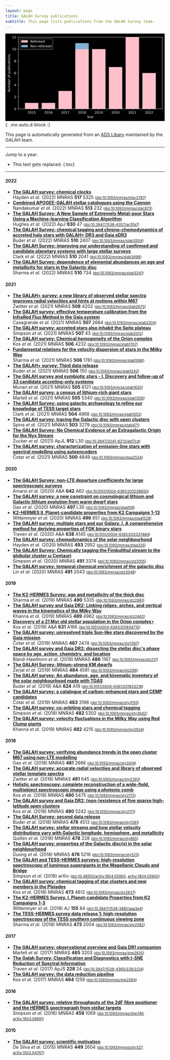 ```yaml
---
layout: page
title: GALAH Survey publications
subtitle: This page lists publications from the GALAH Survey team.
---
```


<!-- Do not edit this page directly. Instead use /pub_lists/pub_maker.py. -->
![Number of publications using GALAH](/science/img/galah_publications_number_papers.svg){: .mx-auto.d-block :}

This page is automatically generated from an [ADS Libary](https://ui.adsabs.harvard.edu/search/q=docs(library%2FclbnJI34RXa4uEEqFC8I9g)&sort=date%20desc%2C%20bibcode%20desc&p_=0) maintained by the GALAH team.

---
Jump to a year:
* This text gets replaced.
{:toc}
---
#### 2022

* [**The GALAH survey: chemical clocks**](https://ui.adsabs.harvard.edu/abs/2022MNRAS.517.5325H)<br/>Hayden *et al.* (2022) MNRAS **517** 5325 <small>([doi:10.1093/mnras/stac2787](https://doi.org/10.1093/mnras/stac2787))</small>
* [**Combined APOGEE-GALAH stellar catalogues using the Cannon**](https://ui.adsabs.harvard.edu/abs/2022MNRAS.513..232N)<br/>Nandakumar *et al.* (2022) MNRAS **513** 232 <small>([doi:10.1093/mnras/stac873](https://doi.org/10.1093/mnras/stac873))</small>
* [**The GALAH Survey: A New Sample of Extremely Metal-poor Stars Using a Machine-learning Classification Algorithm**](https://ui.adsabs.harvard.edu/abs/2022ApJ...930...47H)<br/>Hughes *et al.* (2022) ApJ **930** 47 <small>([doi:10.3847/1538-4357/ac5fa7](https://doi.org/10.3847/1538-4357/ac5fa7))</small>
* [**The GALAH Survey: chemical tagging and chrono-chemodynamics of accreted halo stars with GALAH+ DR3 and Gaia eDR3**](https://ui.adsabs.harvard.edu/abs/2022MNRAS.510.2407B)<br/>Buder *et al.* (2022) MNRAS **510** 2407 <small>([doi:10.1093/mnras/stab3504](https://doi.org/10.1093/mnras/stab3504))</small>
* [**The GALAH Survey: improving our understanding of confirmed and candidate planetary systems with large stellar surveys**](https://ui.adsabs.harvard.edu/abs/2022MNRAS.510.2041C)<br/>Clark *et al.* (2022) MNRAS **510** 2041 <small>([doi:10.1093/mnras/stab3498](https://doi.org/10.1093/mnras/stab3498))</small>
* [**The GALAH Survey: dependence of elemental abundances on age and metallicity for stars in the Galactic disc**](https://ui.adsabs.harvard.edu/abs/2022MNRAS.510..734S)<br/>Sharma *et al.* (2022) MNRAS **510** 734 <small>([doi:10.1093/mnras/stab3341](https://doi.org/10.1093/mnras/stab3341))</small>

#### 2021

* [**The GALAH+ survey: a new library of observed stellar spectra improves radial velocities and hints at motions within M67**](https://ui.adsabs.harvard.edu/abs/2021MNRAS.508.4202Z)<br/>Zwitter *et al.* (2021) MNRAS **508** 4202 <small>([doi:10.1093/mnras/stab2673](https://doi.org/10.1093/mnras/stab2673))</small>
* [**The GALAH survey: effective temperature calibration from the InfraRed Flux Method in the Gaia system**](https://ui.adsabs.harvard.edu/abs/2021MNRAS.507.2684C)<br/>Casagrande *et al.* (2021) MNRAS **507** 2684 <small>([doi:10.1093/mnras/stab2304](https://doi.org/10.1093/mnras/stab2304))</small>
* [**The GALAH survey: accreted stars also inhabit the Spite plateau**](https://ui.adsabs.harvard.edu/abs/2021MNRAS.507...43S)<br/>Simpson *et al.* (2021) MNRAS **507** 43 <small>([doi:10.1093/mnras/stab2012](https://doi.org/10.1093/mnras/stab2012))</small>
* [**The GALAH survey: Chemical homogeneity of the Orion complex**](https://ui.adsabs.harvard.edu/abs/2021MNRAS.506.4232K)<br/>Kos *et al.* (2021) MNRAS **506** 4232 <small>([doi:10.1093/mnras/stab1767](https://doi.org/10.1093/mnras/stab1767))</small>
* [**Fundamental relations for the velocity dispersion of stars in the Milky Way**](https://ui.adsabs.harvard.edu/abs/2021MNRAS.506.1761S)<br/>Sharma *et al.* (2021) MNRAS **506** 1761 <small>([doi:10.1093/mnras/stab1086](https://doi.org/10.1093/mnras/stab1086))</small>
* [**The GALAH+ survey: Third data release**](https://ui.adsabs.harvard.edu/abs/2021MNRAS.506..150B)<br/>Buder *et al.* (2021) MNRAS **506** 150 <small>([doi:10.1093/mnras/stab1242](https://doi.org/10.1093/mnras/stab1242))</small>
* [**The GALAH survey and symbiotic stars - I. Discovery and follow-up of 33 candidate accreting-only systems**](https://ui.adsabs.harvard.edu/abs/2021MNRAS.505.6121M)<br/>Munari *et al.* (2021) MNRAS **505** 6121 <small>([doi:10.1093/mnras/stab1620](https://doi.org/10.1093/mnras/stab1620))</small>
* [**The GALAH survey: a census of lithium-rich giant stars**](https://ui.adsabs.harvard.edu/abs/2021MNRAS.505.5340M)<br/>Martell *et al.* (2021) MNRAS **505** 5340 <small>([doi:10.1093/mnras/stab1356](https://doi.org/10.1093/mnras/stab1356))</small>
* [**The GALAH Survey: using galactic archaeology to refine our knowledge of TESS target stars**](https://ui.adsabs.harvard.edu/abs/2021MNRAS.504.4968C)<br/>Clark *et al.* (2021) MNRAS **504** 4968 <small>([doi:10.1093/mnras/stab1052](https://doi.org/10.1093/mnras/stab1052))</small>
* [**The GALAH survey: tracing the Galactic disc with open clusters**](https://ui.adsabs.harvard.edu/abs/2021MNRAS.503.3279S)<br/>Spina *et al.* (2021) MNRAS **503** 3279 <small>([doi:10.1093/mnras/stab471](https://doi.org/10.1093/mnras/stab471))</small>
* [**The GALAH Survey: No Chemical Evidence of an Extragalactic Origin for the Nyx Stream**](https://ui.adsabs.harvard.edu/abs/2021ApJ...912L..30Z)<br/>Zucker *et al.* (2021) ApJL **912** L30 <small>([doi:10.3847/2041-8213/abf7cd](https://doi.org/10.3847/2041-8213/abf7cd))</small>
* [**The GALAH survey: characterization of emission-line stars with spectral modelling using autoencoders**](https://ui.adsabs.harvard.edu/abs/2021MNRAS.500.4849C)<br/>Čotar *et al.* (2021) MNRAS **500** 4849 <small>([doi:10.1093/mnras/staa2524](https://doi.org/10.1093/mnras/staa2524))</small>

#### 2020

* [**The GALAH Survey: non-LTE departure coefficients for large spectroscopic surveys**](https://ui.adsabs.harvard.edu/abs/2020A%26A...642A..62A)<br/>Amarsi *et al.* (2020) A&A **642** A62 <small>([doi:10.1051/0004-6361/202038650](https://doi.org/10.1051/0004-6361/202038650))</small>
* [**The GALAH survey: a new constraint on cosmological lithium and Galactic lithium evolution from warm dwarf stars**](https://ui.adsabs.harvard.edu/abs/2020MNRAS.497L..30G)<br/>Gao *et al.* (2020) MNRAS **497** L30 <small>([doi:10.1093/mnrasl/slaa109](https://doi.org/10.1093/mnrasl/slaa109))</small>
* [**K2-HERMES II. Planet-candidate properties from K2 Campaigns 1-13**](https://ui.adsabs.harvard.edu/abs/2020MNRAS.496..851W)<br/>Wittenmyer *et al.* (2020) MNRAS **496** 851 <small>([doi:10.1093/mnras/staa1528](https://doi.org/10.1093/mnras/staa1528))</small>
* [**The GALAH survey: multiple stars and our Galaxy. I. A comprehensive method for deriving properties of FGK binary stars**](https://ui.adsabs.harvard.edu/abs/2020A%26A...638A.145T)<br/>Traven *et al.* (2020) A&A **638** A145 <small>([doi:10.1051/0004-6361/202037484](https://doi.org/10.1051/0004-6361/202037484))</small>
* [**The GALAH survey: chemodynamics of the solar neighbourhood**](https://ui.adsabs.harvard.edu/abs/2020MNRAS.493.2952H)<br/>Hayden *et al.* (2020) MNRAS **493** 2952 <small>([doi:10.1093/mnras/staa335](https://doi.org/10.1093/mnras/staa335))</small>
* [**The GALAH Survey: Chemically tagging the Fimbulthul stream to the globular cluster ω Centauri**](https://ui.adsabs.harvard.edu/abs/2020MNRAS.491.3374S)<br/>Simpson *et al.* (2020) MNRAS **491** 3374 <small>([doi:10.1093/mnras/stz3105](https://doi.org/10.1093/mnras/stz3105))</small>
* [**The GALAH survey: temporal chemical enrichment of the galactic disc**](https://ui.adsabs.harvard.edu/abs/2020MNRAS.491.2043L)<br/>Lin *et al.* (2020) MNRAS **491** 2043 <small>([doi:10.1093/mnras/stz3048](https://doi.org/10.1093/mnras/stz3048))</small>

#### 2019

* [**The K2-HERMES Survey: age and metallicity of the thick disc**](https://ui.adsabs.harvard.edu/abs/2019MNRAS.490.5335S)<br/>Sharma *et al.* (2019) MNRAS **490** 5335 <small>([doi:10.1093/mnras/stz2861](https://doi.org/10.1093/mnras/stz2861))</small>
* [**The GALAH survey and Gaia DR2: Linking ridges, arches, and vertical waves in the kinematics of the Milky Way**](https://ui.adsabs.harvard.edu/abs/2019MNRAS.489.4962K)<br/>Khanna *et al.* (2019) MNRAS **489** 4962 <small>([doi:10.1093/mnras/stz2462](https://doi.org/10.1093/mnras/stz2462))</small>
* [**Discovery of a 21 Myr old stellar population in the Orion complex⋆**](https://ui.adsabs.harvard.edu/abs/2019A%26A...631A.166K)<br/>Kos *et al.* (2019) A&A **631** A166 <small>([doi:10.1051/0004-6361/201834710](https://doi.org/10.1051/0004-6361/201834710))</small>
* [**The GALAH survey: unresolved triple Sun-like stars discovered by the Gaia mission**](https://ui.adsabs.harvard.edu/abs/2019MNRAS.487.2474C)<br/>Čotar *et al.* (2019) MNRAS **487** 2474 <small>([doi:10.1093/mnras/stz1397](https://doi.org/10.1093/mnras/stz1397))</small>
* [**The GALAH survey and Gaia DR2: dissecting the stellar disc's phase space by age, action, chemistry, and location**](https://ui.adsabs.harvard.edu/abs/2019MNRAS.486.1167B)<br/>Bland-Hawthorn *et al.* (2019) MNRAS **486** 1167 <small>([doi:10.1093/mnras/stz217](https://doi.org/10.1093/mnras/stz217))</small>
* [**The GALAH Survey: lithium-strong KM dwarfs**](https://ui.adsabs.harvard.edu/abs/2019MNRAS.484.4591Z)<br/>Žerjal *et al.* (2019) MNRAS **484** 4591 <small>([doi:10.1093/mnras/stz296](https://doi.org/10.1093/mnras/stz296))</small>
* [**The GALAH survey: An abundance, age, and kinematic inventory of the solar neighbourhood made with TGAS**](https://ui.adsabs.harvard.edu/abs/2019A%26A...624A..19B)<br/>Buder *et al.* (2019) A&A **624** A19 <small>([doi:10.1051/0004-6361/201833218](https://doi.org/10.1051/0004-6361/201833218))</small>
* [**The GALAH survey: a catalogue of carbon-enhanced stars and CEMP candidates**](https://ui.adsabs.harvard.edu/abs/2019MNRAS.483.3196C)<br/>Čotar *et al.* (2019) MNRAS **483** 3196 <small>([doi:10.1093/mnras/sty3155](https://doi.org/10.1093/mnras/sty3155))</small>
* [**The GALAH survey: co-orbiting stars and chemical tagging**](https://ui.adsabs.harvard.edu/abs/2019MNRAS.482.5302S)<br/>Simpson *et al.* (2019) MNRAS **482** 5302 <small>([doi:10.1093/mnras/sty3042](https://doi.org/10.1093/mnras/sty3042))</small>
* [**The GALAH survey: velocity fluctuations in the Milky Way using Red Clump giants**](https://ui.adsabs.harvard.edu/abs/2019MNRAS.482.4215K)<br/>Khanna *et al.* (2019) MNRAS **482** 4215 <small>([doi:10.1093/mnras/sty2924](https://doi.org/10.1093/mnras/sty2924))</small>

#### 2018

* [**The GALAH survey: verifying abundance trends in the open cluster M67 using non-LTE modelling**](https://ui.adsabs.harvard.edu/abs/2018MNRAS.481.2666G)<br/>Gao *et al.* (2018) MNRAS **481** 2666 <small>([doi:10.1093/mnras/sty2414](https://doi.org/10.1093/mnras/sty2414))</small>
* [**The GALAH survey: accurate radial velocities and library of observed stellar template spectra**](https://ui.adsabs.harvard.edu/abs/2018MNRAS.481..645Z)<br/>Zwitter *et al.* (2018) MNRAS **481** 645 <small>([doi:10.1093/mnras/sty2293](https://doi.org/10.1093/mnras/sty2293))</small>
* [**Holistic spectroscopy: complete reconstruction of a wide-field, multiobject spectroscopic image using a photonic comb**](https://ui.adsabs.harvard.edu/abs/2018MNRAS.480.5475K)<br/>Kos *et al.* (2018) MNRAS **480** 5475 <small>([doi:10.1093/mnras/sty2175](https://doi.org/10.1093/mnras/sty2175))</small>
* [**The GALAH survey and Gaia DR2: (non-)existence of five sparse high-latitude open clusters**](https://ui.adsabs.harvard.edu/abs/2018MNRAS.480.5242K)<br/>Kos *et al.* (2018) MNRAS **480** 5242 <small>([doi:10.1093/mnras/sty2171](https://doi.org/10.1093/mnras/sty2171))</small>
* [**The GALAH Survey: second data release**](https://ui.adsabs.harvard.edu/abs/2018MNRAS.478.4513B)<br/>Buder *et al.* (2018) MNRAS **478** 4513 <small>([doi:10.1093/mnras/sty1281](https://doi.org/10.1093/mnras/sty1281))</small>
* [**The GALAH survey: stellar streams and how stellar velocity distributions vary with Galactic longitude, hemisphere, and metallicity**](https://ui.adsabs.harvard.edu/abs/2018MNRAS.478..228Q)<br/>Quillen *et al.* (2018) MNRAS **478** 228 <small>([doi:10.1093/mnras/sty865](https://doi.org/10.1093/mnras/sty865))</small>
* [**The GALAH survey: properties of the Galactic disc(s) in the solar neighbourhood**](https://ui.adsabs.harvard.edu/abs/2018MNRAS.476.5216D)<br/>Duong *et al.* (2018) MNRAS **476** 5216 <small>([doi:10.1093/mnras/sty525](https://doi.org/10.1093/mnras/sty525))</small>
* [**The GALAH and TESS-HERMES surveys: high-resolution spectroscopy of luminous supergiants in the Magellanic Clouds and Bridge**](https://ui.adsabs.harvard.edu/abs/2018arXiv180405900S)<br/>Simpson *et al.* (2018) arXiv   <small>([doi:10.48550/arXiv.1804.05900](https://doi.org/10.48550/arXiv.1804.05900), [arXiv:1804.05900](https://arxiv.org/abs/arXiv:1804.05900))</small>
* [**The GALAH survey: chemical tagging of star clusters and new members in the Pleiades**](https://ui.adsabs.harvard.edu/abs/2018MNRAS.473.4612K)<br/>Kos *et al.* (2018) MNRAS **473** 4612 <small>([doi:10.1093/mnras/stx2637](https://doi.org/10.1093/mnras/stx2637))</small>
* [**The K2-HERMES Survey. I. Planet-candidate Properties from K2 Campaigns 1-3**](https://ui.adsabs.harvard.edu/abs/2018AJ....155...84W)<br/>Wittenmyer *et al.* (2018) AJ **155** 84 <small>([doi:10.3847/1538-3881/aaa3e4](https://doi.org/10.3847/1538-3881/aaa3e4))</small>
* [**The TESS-HERMES survey data release 1: high-resolution spectroscopy of the TESS southern continuous viewing zone**](https://ui.adsabs.harvard.edu/abs/2018MNRAS.473.2004S)<br/>Sharma *et al.* (2018) MNRAS **473** 2004 <small>([doi:10.1093/mnras/stx2582](https://doi.org/10.1093/mnras/stx2582))</small>

#### 2017

* [**The GALAH survey: observational overview and Gaia DR1 companion**](https://ui.adsabs.harvard.edu/abs/2017MNRAS.465.3203M)<br/>Martell *et al.* (2017) MNRAS **465** 3203 <small>([doi:10.1093/mnras/stw2835](https://doi.org/10.1093/mnras/stw2835))</small>
* [**The Galah Survey: Classification and Diagnostics with t-SNE Reduction of Spectral Information**](https://ui.adsabs.harvard.edu/abs/2017ApJS..228...24T)<br/>Traven *et al.* (2017) ApJS **228** 24 <small>([doi:10.3847/1538-4365/228/2/24](https://doi.org/10.3847/1538-4365/228/2/24))</small>
* [**The GALAH survey: the data reduction pipeline**](https://ui.adsabs.harvard.edu/abs/2017MNRAS.464.1259K)<br/>Kos *et al.* (2017) MNRAS **464** 1259 <small>([doi:10.1093/mnras/stw2064](https://doi.org/10.1093/mnras/stw2064))</small>

#### 2016

* [**The GALAH survey: relative throughputs of the 2dF fibre positioner and the HERMES spectrograph from stellar targets**](https://ui.adsabs.harvard.edu/abs/2016MNRAS.459.1069S)<br/>Simpson *et al.* (2016) MNRAS **459** 1069 <small>([doi:10.1093/mnras/stw746](https://doi.org/10.1093/mnras/stw746), [arXiv:1603.08991](https://arxiv.org/abs/arXiv:1603.08991))</small>

#### 2015

* [**The GALAH survey: scientific motivation**](https://ui.adsabs.harvard.edu/abs/2015MNRAS.449.2604D)<br/>De Silva *et al.* (2015) MNRAS **449** 2604 <small>([doi:10.1093/mnras/stv327](https://doi.org/10.1093/mnras/stv327), [arXiv:1502.04767](https://arxiv.org/abs/arXiv:1502.04767))</small>
